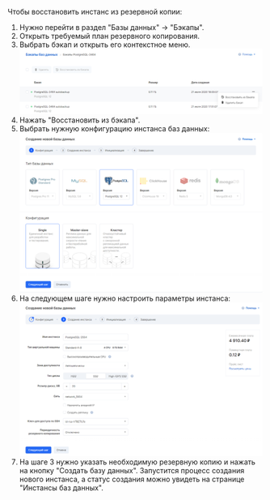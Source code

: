 Чтобы восстановить инстанс из резервной копии:

1.  Нужно перейти в раздел "Базы данных" → "Бэкапы".
2.  Открыть требуемый план резервного копирования.
3.  Выбрать бэкап и открыть его контекстное меню.![](./assets/1595351812909-1595351812909.png)
4.  Нажать "Восстановить из бэкапа".
5.  Выбрать нужную конфигурацию инстанса баз данных:![](./assets/1595352030643-1595352030643.png)
6.  На следующем шаге нужно настроить параметры инстанса:![](./assets/1595352683844-1595352683844.png)
7.  На шаге 3 нужно указать необходимую резервную копию и нажать на кнопку "Создать базу данных". Запустится процесс создания нового инстанса, а статус создания можно увидеть на странице "Инстансы баз данных".
